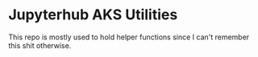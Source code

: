 # Jupyterhub AKS Utilities

This repo is mostly used to hold helper functions since I can't remember this shit otherwise.
